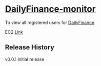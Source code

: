 # [DailyFinance-monitor](http://leoj.net)

To view all registered users for [DailyFinance](http://github.com/LeoAJ/DailyFinance).

EC2 [Link](http://54.201.105.208:1992)

## Release History

v0.0.1 Initial release